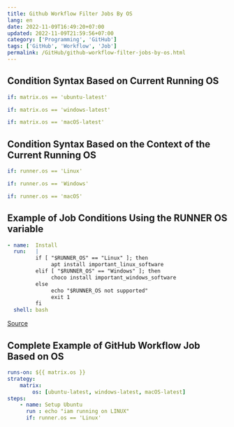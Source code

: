 ```yaml
---
title: Github Workflow Filter Jobs By OS
lang: en
date: 2022-11-09T16:49:20+07:00
updated: 2022-11-09T21:59:56+07:00
category: ['Programming', 'GitHub']
tags: ['GitHub', 'Workflow', 'Job']
permalink: /GitHub/github-workflow-filter-jobs-by-os.html
---
```


## Condition Syntax Based on Current Running OS
```yaml
if: matrix.os == 'ubuntu-latest'

if: matrix.os == 'windows-latest'

if: matrix.os == 'macOS-latest'
```

## Condition Syntax Based on the Context of the Current Running OS
```yaml
if: runner.os == 'Linux'

if: runner.os == 'Windows'

if: runner.os == 'macOS'
```

## Example of Job Conditions Using the RUNNER OS variable
```yaml
- name:  Install
  run:   |
         if [ "$RUNNER_OS" == "Linux" ]; then
              apt install important_linux_software
         elif [ "$RUNNER_OS" == "Windows" ]; then
              choco install important_windows_software
         else
              echo "$RUNNER_OS not supported"
              exit 1
         fi
  shell: bash
```

[Source](https://stackoverflow.com/a/57948488)

## Complete Example of GitHub Workflow Job Based on OS
```yaml
runs-on: ${{ matrix.os }}
strategy:
    matrix:
        os: [ubuntu-latest, windows-latest, macOS-latest]
steps:
    - name: Setup Ubuntu
      run : echo "iam running on LINUX"
      if: runner.os == 'Linux'
```
